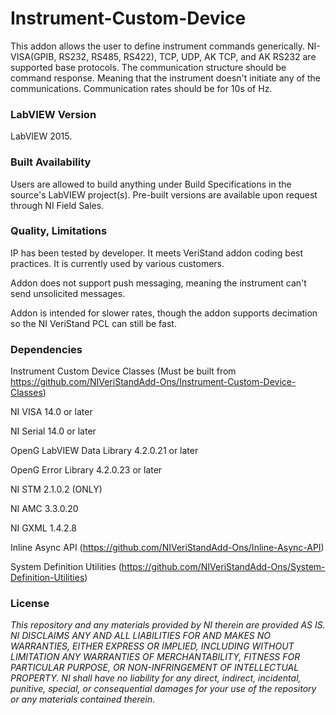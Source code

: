 Instrument-Custom-Device
========================

This addon allows the user to define instrument commands generically.  NI-VISA(GPIB, RS232, RS485, RS422), TCP, UDP, AK TCP, and AK RS232 are supported base protocols. The communication structure should be command response.  Meaning that the instrument doesn't initiate any of the communications.  Communication rates should be for 10s of Hz.

### LabVIEW Version ###

LabVIEW 2015.

### Built Availability ###

Users are allowed to build anything under Build Specifications in the source's LabVIEW project(s).  Pre-built versions are available upon request through NI Field Sales. 

### Quality, Limitations ###

IP has been tested by developer. It meets VeriStand addon coding best practices. It is currently used by various customers.

Addon does not support push messaging, meaning the instrument can't send unsolicited messages.

Addon is intended for slower rates, though the addon supports decimation so the NI VeriStand PCL can still be fast.

### Dependencies ###

Instrument Custom Device Classes (Must be built from https://github.com/NIVeriStandAdd-Ons/Instrument-Custom-Device-Classes)

NI VISA 14.0 or later

NI Serial 14.0 or later

OpenG LabVIEW Data Library 4.2.0.21 or later

OpenG Error Library 4.2.0.23 or later

NI STM 2.1.0.2 (ONLY)

NI AMC 3.3.0.20

NI GXML 1.4.2.8

Inline Async API (https://github.com/NIVeriStandAdd-Ons/Inline-Async-API)

System Definition Utilities (https://github.com/NIVeriStandAdd-Ons/System-Definition-Utilities)

### License ###

*This repository and any materials provided by NI therein are provided AS IS. NI DISCLAIMS ANY AND ALL LIABILITIES FOR AND MAKES NO WARRANTIES, EITHER EXPRESS OR IMPLIED, INCLUDING WITHOUT LIMITATION ANY WARRANTIES OF MERCHANTABILITY, FITNESS FOR  PARTICULAR PURPOSE, OR NON-INFRINGEMENT OF INTELLECTUAL PROPERTY. NI shall have no liability for any direct, indirect, incidental, punitive, special, or consequential damages for your use of the repository or any materials contained therein.*
